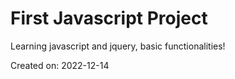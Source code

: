 # First Javascript Project


Learning javascript and jquery, basic functionalities!

Created on: 2022-12-14
